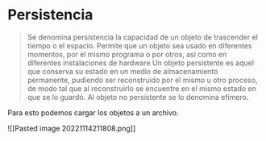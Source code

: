 # Persistencia
> Se denomina persistencia la capacidad de un objeto de trascender el tiempo o el espacio. Permite que un objeto sea usado en diferentes momentos, por el mismo programa o por otros, así como en diferentes instalaciones de hardware
> Un objeto persistente es aquel que conserva su estado en un medio de almacenamiento permanente, pudiendo ser reconstruido por el mismo u otro proceso, de modo tal que al reconstruirlo se encuentre en el mismo estado en que se lo guardó. Al objeto no persistente se lo denomina efímero.

Para esto podemos cargar los objetos a un archivo.

![[Pasted image 20221114211808.png]]